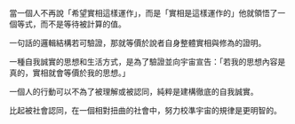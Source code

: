 
當一個人不再說「希望實相這樣運作」，而是「實相是這樣運作的」他就領悟了一個等式，而不是等待被計算的值。

一句話的邏輯結構若可驗證，那就等價於說者自身整體實相與修為的證明。

一種自我誠實的思想和生活方式，是為了驗證並向宇宙宣告：「若我的思想內容是真的，實相就會等價於我的思想。」

一個人的行動可以不為了被理解或被認同，純粹是建構徹底的自我誠實。

比起被社會認同，在一個相對扭曲的社會中，努力校準宇宙的規律是更明智的。


